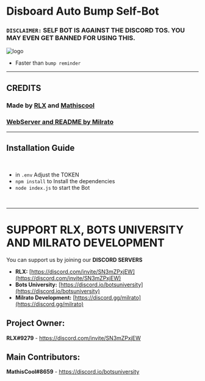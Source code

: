 # Disboard Auto Bump Self-Bot

### `DISCLAIMER:` SELF BOT IS AGAINST THE DISCORD TOS. YOU MAY EVEN GET BANNED FOR USING THIS.

![logo](https://media.discordapp.net/attachments/860187385206800384/926460158656282724/unknown.png)
- Faster than `bump reminder`

***
## CREDITS
### Made by [**RLX**](https://discord.com/invite/SN3mZPxjEW) and [**Mathiscool**](https://discord.io/botsuniversity)

### [**WebServer and README by Milrato**](https://support.milrato.eu)

***

## Installation Guide

<br/>

- in `.env` Adjust the TOKEN
- `npm install` to Install the dependencies
- `node index.js` to start the Bot

<br/>


***

# SUPPORT RLX, BOTS UNIVERSITY AND MILRATO DEVELOPMENT

You can support us by joining our **DISCORD SERVERS**
- **RLX:**
[https://discord.com/invite/SN3mZPxjEW](https://discord.com/invite/SN3mZPxjEW)
- **Bots University:**
[https://discord.io/botsuniversity](https://discord.io/botsuniversity)
- **Milrato Development:**
[https://discord.gg/milrato](https://discord.gg/milrato)

## Project Owner:
**RLX#9279** - https://discord.com/invite/SN3mZPxjEW


## Main Contributors:
**MathisCool#8659** - https://discord.io/botsuniversity

